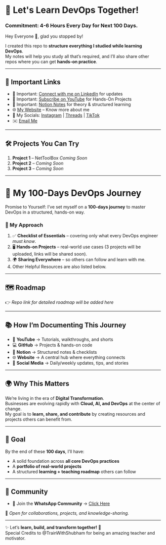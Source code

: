 # 🚀 Let's Learn DevOps Together!  

### Commitment: 4-6 Hours Every Day for Next 100 Days.

Hey Everyone 👋, glad you stopped by!  

I created this repo to **structure everything I studied while learning DevOps**.  
My notes will help you study all that’s required, and I’ll also share other repos where you can get **hands-on practice**.  

---

## 🔗 Important Links  

- 💼 Important: [Connect with me on LinkedIn](YOUR_LINKEDIN_URL) for updates  
- 🎥 Important: [Subscribe on YouTube](YOUR_YOUTUBE_URL) for Hands-On Projects  
- 📒 Important: [Notion Notes](YOUR_NOTION_URL) for theory & structured learning  
- 🌐 [My Website](YOUR_WEBSITE_URL) – Know more about me  
- 📲 My Socials: [Instagram](YOUR_IG_URL) | [Threads](YOUR_THREADS_URL) | [TikTok](YOUR_TIKTOK_URL)  
- ✉️ [Email Me](mailto:YOUR_EMAIL@domain.com)  

---

## 🛠️ Projects You Can Try  

1. **Project 1** – NetToolBox *Coming Soon*  
2. **Project 2** – *Coming Soon*  
3. **Project 3** – *Coming Soon*  

---

# 📅 My 100-Days DevOps Journey  

Promise to Yourself: I’ve set myself on a **100-days journey** to master DevOps in a structured, hands-on way.  

### 📌 My Approach  
1. ✅ **Checklist of Essentials** – covering only what every DevOps engineer *must know*.  
2. 🖥️ **Hands-on Projects** – real-world use cases (3 projects will be uploaded, links will be shared soon).  
3. 🌍 **Sharing Everywhere** – so others can follow and learn with me.
4. Other Helpful Resources are also listed below. 

---

## 🗺️ Roadmap  

👉 *Repo link for detailed roadmap will be added here*  

---

## 📚 How I’m Documenting This Journey  

- 🎥 **YouTube** → Tutorials, walkthroughs, and shorts  
- 💻 **GitHub** → Projects & hands-on code  
- 📒 **Notion** → Structured notes & checklists  
- 🌐 **Website** → A central hub where everything connects  
- 📲 **Social Media** → Daily/weekly updates, tips, and stories  

---

## 🌍 Why This Matters  

We’re living in the era of **Digital Transformation**.  
Businesses are evolving rapidly with **Cloud, AI, and DevOps** at the center of change.  
My goal is to **learn, share, and contribute** by creating resources and projects others can benefit from.  

---

## 🎯 Goal  

By the end of these **100 days**, I’ll have:  

- A solid foundation across **all core DevOps practices**  
- A **portfolio of real-world projects**  
- A structured **learning + teaching roadmap** others can follow  

---

## 💬 Community  

- 📢 Join the **WhatsApp Community** → [Click Here](YOUR_WHATSAPP_INVITE_LINK)  

📩 *Open for collaborations, projects, and knowledge-sharing.*  

---

✨ Let’s **learn, build, and transform together!** 🚀  
Special Credits to @TrainWithShubham for being an amazing teacher and motivator. 
